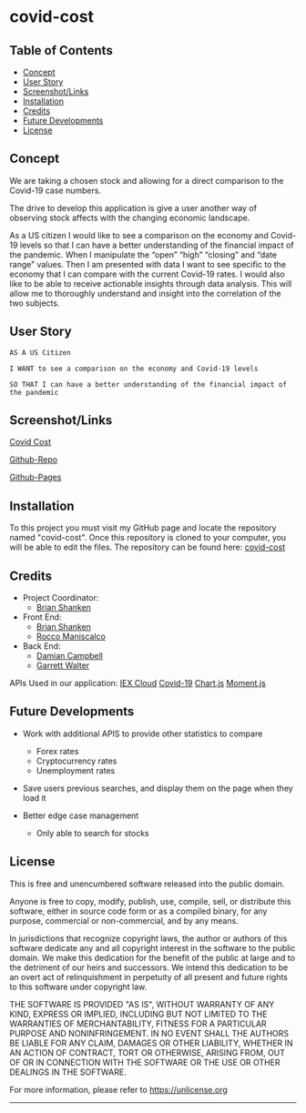 # covid-cost

## Table of Contents

- [Concept](#concept)
- [User Story](#user-story)
- [Screenshot/Links](#screenshot/Links)
- [Installation](#installation)
- [Credits](#credits)
- [Future Developments](#future/developments)
- [License](#license)

## Concept

We are taking a chosen stock and allowing for a direct comparison to the Covid-19 case numbers.

The drive to develop this application is give a user another way of observing stock affects with the changing economic landscape. 

As a US citizen I would like to see a comparison on the economy and Covid-19 levels so that I can have a better understanding of the financial impact of the pandemic. When I manipulate the “open” “high” “closing” and “date range” values. Then I am presented with data I want to see specific to the economy that I can compare with the current Covid-19 rates. I would also like to be able to receive actionable  insights through data analysis. This will allow me to thoroughly understand and insight into the correlation of the two subjects. 

## User Story

```
AS A US Citizen

I WANT to see a comparison on the economy and Covid-19 levels 

SO THAT I can have a better understanding of the financial impact of the pandemic
```

## Screenshot/Links

[Covid Cost](Images/covid-cost.gif)

[Github-Repo](https://github.com/roccomaniscalco/covid-cost)
 
[Github-Pages](https://roccomaniscalco.github.io/covid-cost/)

## Installation

To  this project you must visit my GitHub page and locate the repository named "covid-cost". Once this repository is cloned to your computer, you will be able to edit the files. The repository can be found here: 
[covid-cost](https://github.com/roccomaniscalco/covid-cost)

## Credits

- Project Coordinator:
    - [Brian Shanken](https://github.com/bcshanken)
- Front End:
    - [Brian Shanken](https://github.com/bcshanken)
    - [Rocco Maniscalco](https://github.com/roccomaniscalco)
- Back End:
    - [Damian Campbell](https://github.com/dcampbell2)
    - [Garrett Walter](https://github.com/garrettwalter)

APIs Used in our application: 
    [IEX Cloud](https://iexcloud.io)
    [Covid-19](https://covid19api.com)
    [Chart.js](https://www.chartjs.org)
    [Moment.js](https://momentjs.com)

## Future Developments

- Work with additional APIS to provide other statistics to compare
    - Forex rates
    - Cryptocurrency rates
    - Unemployment rates

- Save users previous searches, and display them on the page when they load it

- Better edge case management
    - Only able to search for stocks

## License

This is free and unencumbered software released into the public domain.

Anyone is free to copy, modify, publish, use, compile, sell, or
distribute this software, either in source code form or as a compiled
binary, for any purpose, commercial or non-commercial, and by any
means.

In jurisdictions that recognize copyright laws, the author or authors
of this software dedicate any and all copyright interest in the
software to the public domain. We make this dedication for the benefit
of the public at large and to the detriment of our heirs and
successors. We intend this dedication to be an overt act of
relinquishment in perpetuity of all present and future rights to this
software under copyright law.

THE SOFTWARE IS PROVIDED "AS IS", WITHOUT WARRANTY OF ANY KIND,
EXPRESS OR IMPLIED, INCLUDING BUT NOT LIMITED TO THE WARRANTIES OF
MERCHANTABILITY, FITNESS FOR A PARTICULAR PURPOSE AND NONINFRINGEMENT.
IN NO EVENT SHALL THE AUTHORS BE LIABLE FOR ANY CLAIM, DAMAGES OR
OTHER LIABILITY, WHETHER IN AN ACTION OF CONTRACT, TORT OR OTHERWISE,
ARISING FROM, OUT OF OR IN CONNECTION WITH THE SOFTWARE OR THE USE OR
OTHER DEALINGS IN THE SOFTWARE.

For more information, please refer to <https://unlicense.org>

---